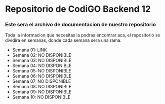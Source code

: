 # Repositorio de CodiGO Backend 12

### Este sera el archivo de documentacion de nuestro repositorio

Toda la informacion que necesitas la podras encontrar aca, el repositorio se dividira en semanas, donde cada semana sera una rama.

- Semana 01: <a href="https://google.com">LINK </a>
- Semana 02: NO DISPONIBLE
- Semana 03: NO DISPONIBLE
- Semana 04: NO DISPONIBLE
- Semana 05: NO DISPONIBLE
- Semana 06: NO DISPONIBLE
- Semana 07: NO DISPONIBLE
- Semana 08: NO DISPONIBLE
- Semana 09: NO DISPONIBLE
- Semana 10: NO DISPONIBLE